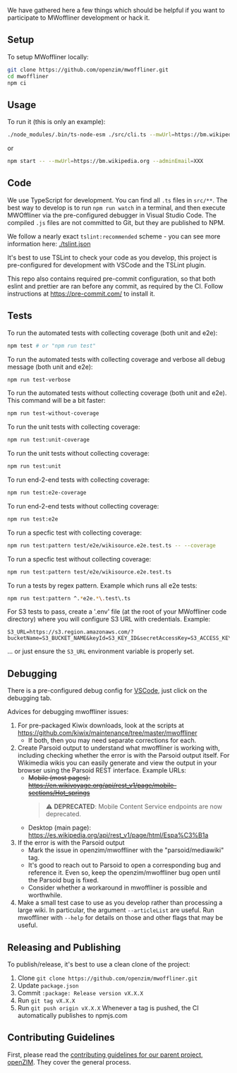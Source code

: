 We have gathered here a few things which should be helpful if you want
to participate to MWoffliner development or hack it.

## Setup

To setup MWoffliner locally:

```bash
git clone https://github.com/openzim/mwoffliner.git
cd mwoffliner
npm ci
```

## Usage

To run it (this is only an example):

```bash
./node_modules/.bin/ts-node-esm ./src/cli.ts --mwUrl=https://bm.wikipedia.org --adminEmail=XXX
```

or

```bash
npm start -- --mwUrl=https://bm.wikipedia.org --adminEmail=XXX
```

## Code

We use TypeScript for development. You can find all `.ts` files in
`src/**`. The best way to develop is to run `npm run watch` in a
terminal, and then execute MWOffliner via the pre-configured debugger
in Visual Studio Code. The compiled `.js` files are not committed to
Git, but they are published to NPM.

We follow a nearly exact `tslint:recommended` scheme -
you can see more information here: [./tslint.json](./tslint.json)

It's best to use TSLint to check your code as you develop, this
project is pre-configured for development with VSCode and the TSLint
plugin.

This repo also contains required pre-commit configuration, so that both
eslint and prettier are ran before any commit, as required by the CI.
Follow instructions at https://pre-commit.com/ to install it.

## Tests

To run the automated tests with collecting coverage (both unit and e2e):

```bash
npm test # or "npm run test"
```

To run the automated tests with collecting coverage and verbose all debug message (both unit and e2e):

```bash
npm run test-verbose
```

To run the automated tests without collecting coverage (both unit and e2e). This command will be a bit faster:

```bash
npm run test-without-coverage
```

To run the unit tests with collecting coverage:

```bash
npm run test:unit-coverage
```

To run the unit tests without collecting coverage:

```bash
npm run test:unit
```

To run end-2-end tests with collecting coverage:

```bash
npm run test:e2e-coverage
```

To run end-2-end tests without collecting coverage:

```bash
npm run test:e2e
```

To run a specfic test with collecting coverage:

```bash
npm run test:pattern test/e2e/wikisource.e2e.test.ts -- --coverage
```

To run a specfic test without collecting coverage:

```bash
npm run test:pattern test/e2e/wikisource.e2e.test.ts
```

To run a tests by regex pattern. Example which runs all e2e tests:

```bash
npm run test:pattern ^.*e2e.*\.test\.ts
```

For S3 tests to pass, create a '.env' file (at the root of your
MWoffliner code directory) where you will configure S3 URL
with credentials. Example:

```
S3_URL=https://s3.region.amazonaws.com/?bucketName=S3_BUCKET_NAME&keyId=S3_KEY_ID&secretAccessKey=S3_ACCESS_KEY
```

... or just ensure the `S3_URL` environment variable is properly set.

## Debugging

There is a pre-configured debug config for
[VSCode](https://code.visualstudio.com/), just click on the debugging
tab.

Advices for debugging mwoffliner issues:

1.  For pre-packaged Kiwix downloads, look at the scripts at
    https://github.com/kiwix/maintenance/tree/master/mwoffliner
    - If both, then you may need separate corrections for each.
2.  Create Parsoid output to understand what mwoffliner is working
    with, including checking whether the error is with the Parsoid
    output itself. For Wikimedia wikis you can easily generate and
    view the output in your browser using the Parsoid REST interface.
    Example URLs:
    - <del>Mobile (most pages):
      https://en.wikivoyage.org/api/rest_v1/page/mobile-sections/Hot_springs</del>
      > :warning: **DEPRECATED**: Mobile Content Service endpoints are now deprecated.
    - Desktop (main page):
      https://es.wikipedia.org/api/rest_v1/page/html/Espa%C3%B1a
3.  If the error is with the Parsoid output
    - Mark the issue in openzim/mwoffliner with the
      "parsoid/mediawiki" tag.
    - It's good to reach out to Parsoid to open a corresponding bug
      and reference it. Even so, keep the openzim/mwoffliner bug
      open until the Parsoid bug is fixed.
    - Consider whether a workaround in mwoffliner is possible and
      worthwhile.
4.  Make a small test case to use as you develop rather than
    processing a large wiki. In particular, the argument
    `--articleList` are useful. Run mwoffliner with `--help` for
    details on those and other flags that may be useful.

## Releasing and Publishing

To publish/release, it's best to use a clean clone of the project:

1. Clone `git clone https://github.com/openzim/mwoffliner.git`
2. Update `package.json`
3. Commit `:package: Release version vX.X.X`
4. Run `git tag vX.X.X`
5. Run `git push origin vX.X.X`
   Whenever a tag is pushed, the CI automatically publishes to npmjs.com

## Contributing Guidelines

First, please read the [contributing guidelines for our parent
project,
openZIM](https://github.com/openzim/overview/blob/master/CONTRIBUTING.md).
They cover the general process.
